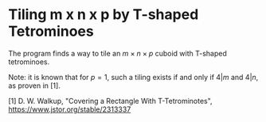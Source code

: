 # Tiling m x n x p by T-shaped Tetrominoes

The program finds a way to tile an $m \times n \times p$ cuboid with T-shaped tetrominoes.

Note: it is known that for $p=1$, such a tiling exists if and only if $4|m$ and $4|n$, as proven in [1].

[1] D. W. Walkup, "Covering a Rectangle With T-Tetrominotes", https://www.jstor.org/stable/2313337
